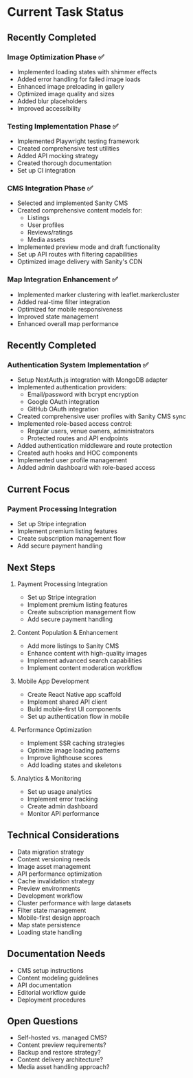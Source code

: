 # Current Task Status

## Recently Completed
### Image Optimization Phase ✅
- Implemented loading states with shimmer effects
- Added error handling for failed image loads
- Enhanced image preloading in gallery
- Optimized image quality and sizes
- Added blur placeholders
- Improved accessibility
### Testing Implementation Phase ✅
- Implemented Playwright testing framework
- Created comprehensive test utilities
- Added API mocking strategy
- Created thorough documentation
- Set up CI integration
### CMS Integration Phase ✅
- Selected and implemented Sanity CMS
- Created comprehensive content models for:
  - Listings
  - User profiles
  - Reviews/ratings
  - Media assets
- Implemented preview mode and draft functionality
- Set up API routes with filtering capabilities
- Optimized image delivery with Sanity's CDN
### Map Integration Enhancement ✅
- Implemented marker clustering with leaflet.markercluster
- Added real-time filter integration
- Optimized for mobile responsiveness 
- Improved state management
- Enhanced overall map performance

## Recently Completed
### Authentication System Implementation ✅
- Setup NextAuth.js integration with MongoDB adapter
- Implemented authentication providers:
  - Email/password with bcrypt encryption
  - Google OAuth integration
  - GitHub OAuth integration
- Created comprehensive user profiles with Sanity CMS sync
- Implemented role-based access control:
  - Regular users, venue owners, administrators
  - Protected routes and API endpoints
- Added authentication middleware and route protection
- Created auth hooks and HOC components
- Implemented user profile management
- Added admin dashboard with role-based access

## Current Focus
### Payment Processing Integration
- Set up Stripe integration
- Implement premium listing features
- Create subscription management flow
- Add secure payment handling

## Next Steps
1. Payment Processing Integration
   - Set up Stripe integration
   - Implement premium listing features
   - Create subscription management flow
   - Add secure payment handling

2. Content Population & Enhancement
   - Add more listings to Sanity CMS
   - Enhance content with high-quality images
   - Implement advanced search capabilities
   - Implement content moderation workflow

3. Mobile App Development
   - Create React Native app scaffold
   - Implement shared API client
   - Build mobile-first UI components
   - Set up authentication flow in mobile

4. Performance Optimization
   - Implement SSR caching strategies
   - Optimize image loading patterns
   - Improve lighthouse scores
   - Add loading states and skeletons

5. Analytics & Monitoring
   - Set up usage analytics
   - Implement error tracking
   - Create admin dashboard
   - Monitor API performance

## Technical Considerations
- Data migration strategy
- Content versioning needs
- Image asset management
- API performance optimization
- Cache invalidation strategy
- Preview environments
- Development workflow
- Cluster performance with large datasets
- Filter state management
- Mobile-first design approach
- Map state persistence
- Loading state handling

## Documentation Needs
- CMS setup instructions
- Content modeling guidelines
- API documentation
- Editorial workflow guide
- Deployment procedures

## Open Questions
- Self-hosted vs. managed CMS?
- Content preview requirements?
- Backup and restore strategy?
- Content delivery architecture?
- Media asset handling approach?
